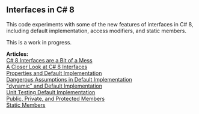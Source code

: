 Interfaces in C# 8
-------------------
This code experiments with some of the new features of interfaces in C# 8, including default implementation, access modifiers, and static members.

This is a work in progress.

**Articles:**  
[C# 8 Interfaces are a Bit of a Mess](https://jeremybytes.blogspot.com/2019/09/interfaces-in-c-8-are-bit-of-mess.html)  
[A Closer Look at C# 8 Interfaces](https://jeremybytes.blogspot.com/2019/09/a-closer-look-at-c-8-interfaces.html)  
[Properties and Default Implementation](https://jeremybytes.blogspot.com/2019/09/c-8-interfaces-properties-and-default.html)  
[Dangerous Assumptions in Default Implementation](https://jeremybytes.blogspot.com/2019/09/c-8-interfaces-dangerous-assumptions-in.html)  
["dynamic" and Default Implementation](https://jeremybytes.blogspot.com/2019/09/c-8-interfaces-dynamic-and-default.html)  
[Unit Testing Default Implementation](https://jeremybytes.blogspot.com/2019/09/c-8-interfaces-unit-testing-default.html)  
[Public, Private, and Protected Members](https://jeremybytes.blogspot.com/2019/11/c-8-interfaces-public-private-and.html)  
[Static Members](https://jeremybytes.blogspot.com/2019/12/c-8-interfaces-static-members.html)  
